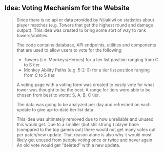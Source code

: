 ## Idea: Voting Mechanism for the Website

> Since there is no api or data provided by Nijiakiwi on statistics about player matches (e.g. Towers that get the highest round and damage output). 
> This idea was created to bring some sort of way to rank towers/abilities.
> 
> The code contains database, API endpoints, utilities and components that are used to allow users to vote for the following:
> 
> - Towers (i.e. Monkeys/Heroes) for a tier list position ranging from C to S tier.
> - Monkey Ability Paths (e.g. 5-2-0) for a tier list position ranging from C to S tier.
>
> 
> A voting page with a voting form was created to easily vote for what tower was thought to be the best. 
> A range for tiers were able to be chosen from best to worst: S, A, B, C tier.
> 
> The data was going to be analyzed per day and refreshed on each update to give up-to-date tier list data.
> 
> This idea was ultimately removed due to how unreliable and unused this would get. 
> Due to a smaller (but still strong!) player base (compared to the top games out) there would not get many votes out per patch/new update. 
> That reason alone is also why it would most likely get unused from people voting once or twice and never again. 
> An old vote would get "deleted" with a new update.
> 